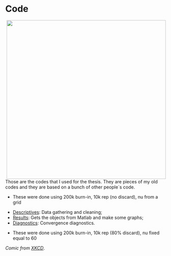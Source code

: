 # Code

<img src="https://imgs.xkcd.com/comics/automation.png" width="500" align = "right">

Those are the codes that I used for the thesis. They are pieces of my old codes and they are based on a bunch of other people`s code.

- These were done using 200k burn-in, 10k rep (no discard), nu from a grid
* [Descriptives](https://htmlpreview.github.io/?https://raw.githubusercontent.com/aishameriane/msc-economics/master/Thesis/Thesis/Code/Descriptives.html): Data gathering and cleaning;
* [Results](https://htmlpreview.github.io/?https://raw.githubusercontent.com/aishameriane/msc-economics/master/Thesis/Thesis/Code/Results.html): Gets the objects from Matlab and make some graphs;
* [Diagnostics](https://htmlpreview.github.io/?https://raw.githubusercontent.com/aishameriane/msc-economics/master/Thesis/Thesis/Code/Diagnostics.html): Convergence diagnostics.

- These were done using 200k burn-in, 10k rep (80% discard), nu fixed equal to 60

_Comic from [XKCD](https://xkcd.com/1319/)_.
